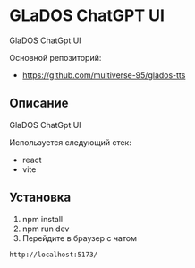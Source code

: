 # GLaDOS ChatGPT UI
GlaDOS ChatGpt UI

Основной репозиторий:
* https://github.com/multiverse-95/glados-tts


## Описание
GlaDOS ChatGpt UI

Используется следующий стек:

* react
* vite

## Установка

1. npm install
2. npm run dev
8. Перейдите в браузер с чатом
```console
http://localhost:5173/
```


